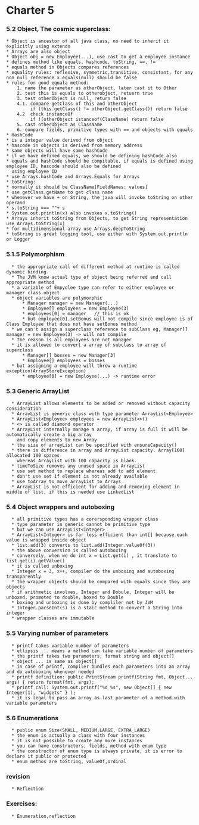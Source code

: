 # Charter 5
### 5.2 Object, The cosmic superclass:
    * Object is ancestor of all java class, no need to inherit it explicitly using extends
    * Arrays are also object
    * Object obj = new Employee(...), use cast to get a employee instance
    * defines method like equals, hashcode, toString, ==, !=
    * equals method in Objects compares references
    * equality rules: reflexive, symmetric,transitive, consistant, for any non null reference x.equals(null) should be false
    * rules for good equala method:
        1. name the parameter as otherObject, later cast it to Other
        2. test this is equals to otherobject, retuern true
        3. test otherObject is null, return false
        4.1. compare getClass of this and otherObject
             if (this.getClass() != otherObject.getClass()) return false
        4.2  check instanceOf
             if !(otherObject istanceof(ClassName) return false
        5. cast otherObject as ClassName
        6. compare fields, primitive types with == and objects with equals
    * HashCode
    * is a integer value derived from object
    * hascode in objects is derived from memory address
    * same objects will have same hashCode
    * if we have defined equals, we should be defining hashCode also
    * equals and hashCode should be compitable, if equals is defined using employee ID, hascode should also be defined
      using employee ID
    * use Arrays.hashCode and Arrays.Equals for Arrays
    * toString: 
    * normally it should be ClassName[FieldNames: values]
    * use getClass.getName to get class name
    * whenever we have + on String, the java will invoke toString on other operand
    * s.toString === ""+ s
    * System.out.println(x) also invokes x.toString()
    * Arrays inherit toString from Objects, to get String representation use Arrays.toString(x)
    * for multidimensional array use Arrays.deepToString
    * toString is great logging tool, use either with System.out.println or Logger
### 5.1.5 Polymorphism
      * the appropriate call of different method at runtime is called dynamic binding
      * The JVM know actual type of object being referred and call appropriate method
      * a variable of Empyolee type can refer to either employee or manager class object
      * object variables are polymorphic
          * Manager manager = new Manager(...)
          * Employee[] employees = new Employee(3)
          * employees[0] = manager   // this is ok
          * but employee[0].setBonus will not compile since employee is of Class Employee that does not have setBonus method
      * we can't assign a superclass reference to subClass eg, Manager[] manager = new Employee(3) -> will not compile
      * the reason is all employees are not manager
      * it is allowed to convert a array of subclass to array of superclass
          * Manager[] bosses = new Manager[3]
          * Employee[] employees = bosses
      * but assigning a employee will throw a runtime exception(ArrayStoreException)
          * employee[0] = new Employee(...) -> runtime error
### 5.3 Generic ArrayList
      * ArrayList allows elements to be added or removed without capacity consideration
      * ArrayList is generic class with type parameter ArrayList<Employee>
      * ArrayList<Employee> employees = new ArrayList<>()
      * <> is called diamond operator
      * ArrayList internally manage a array, if array is full it will be automatically create a big array
        and copy elements to new Array
      * the size of arrayList can be specified with ensureCapacity()
      * there is difference in array and ArrayList capacity. Array[100] allocated 100 spaces
        whereas ArrayList with 100 capacity is blank.
      * timeToSize removes any unused space in ArrayList
      * use set method to replace whereas add to add element.
      * don't use set if element is not already available
      * use toArray to move arrayList to Arrays
      * ArrayList is not efficient for adding and removing element in middle of list, if this is needed use LinkedList
### 5.4 Object wrappers and autoboxing
      * all primitive types has a corersponding wrapper class
      * type parameter in generic cannot be primitive type
      * but we can use ArrayList<Integer>
      * ArrayList<Integer> is far less efficient than int[] because each value is wrapped inside object
      * list.add(3) converts to list.add(Integer.valueOf(3))
      * the above conversion is called autoboxing
      * conversely, when we do int x = List.get(i) , it translate to list.get(i).getValue()
      * it is called unboxing
      * Integer x = 3, x++, compiler do the unboxing and autoboxing transparently
      * the wrapper objects should be compared with equals since they are objects
      * if arithmetic involves, Integer and Dobule, Integer will be unboxed, promoted to double, boxed to Double
      * boxing and unboxing is done by compliler not by JVM
      * Integer.parseInt(s) is a staic method to convert a String into integer
      * wrapper classes are immutable
### 5.5 Varying number of parameters
      * printf takes variable number of parameters
      * ellipsis ... means a method can take variable number of parameters
      * the printf takes two parameters, format string and object[]
      * object ... is same as object[]
      * in case of printf, compiler bundles each parameters into an array and do autoboxing whenever needed
      * printf definition: public PrintStream printf(String fmt, Object... args) { return format(fmt, args);
      * printf call: System.out.printf("%d %s", new Object[] { new Integer(1), "widgets" } );
      * it is legal to pass an array as last parameter of a method with variable parameters
### 5.6 Enumerations
      * public enum Size(SMALL, MEDIUM,LARGE, EXTRA_LARGE)
      * the enum is actually a class with four instances
      * it is not possible to create any more instances
      * you can have constructors, fields, method with enum type
      * the constructor of enum type is always private, it is error to declare it public or protected
      * enum methos are toString, valueOf,ordinal

### revision
      * Reflection


### Exercises:
      * Enumeration,reflection
